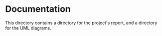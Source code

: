 Documentation
=============

This directory contains a directory for the project's report, and a directory for the UML diagrams.